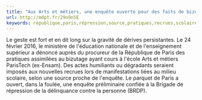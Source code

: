 ```yaml
---
title: "Aux Arts et métiers, une enquête ouverte pour des faits de bizutage"
url: http://mdpt.fr/29o9nSE
keywords: république,paris,répression,source,pratiques,recrues,scolaire,arts,préliminaire,bizutage,procureur,enquête,supérieur,métiers,faits
---
```

Le geste est fort et en dit long sur la gravité de dérives persistantes. Le 24 février 2016, le ministère de l'éducation nationale et de l'enseignement supérieur a dénoncé auprès du procureur de la République de Paris des pratiques assimilées au bizutage ayant cours à l'école Arts et métiers ParisTech (ex-Ensam). Des actes humiliants ou dégradants seraient imposés aux nouvelles recrues lors de manifestations liées au milieu scolaire, selon une source proche de l'enquête. Le parquet de Paris a ouvert, dans la foulée, une enquête préliminaire confiée à la Brigade de répression de la délinquance contre la personne (BRDP).
